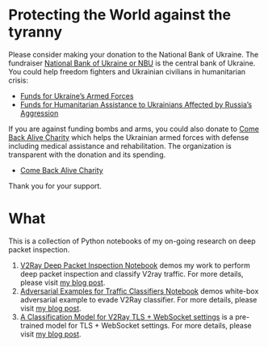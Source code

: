 Protecting the World against the tyranny
========================================

Please consider making your donation to the National Bank of Ukraine. The fundraiser [National Bank of Ukraine or NBU](https://en.wikipedia.org/wiki/National_Bank_of_Ukraine) is the central bank of Ukraine. You could help freedom fighters and Ukrainian civilians in humanitarian crisis:

- [Funds for Ukraine’s Armed Forces](https://bank.gov.ua/en/news/all/natsionalniy-bank-vidkriv-spetsrahunok-dlya-zboru-koshtiv-na-potrebi-armiyi)
- [Funds for Humanitarian Assistance to Ukrainians Affected by Russia’s Aggression](https://bank.gov.ua/en/news/all/natsionalniy-bank-vidkriv-rahunok-dlya-gumanitarnoyi-dopomogi-ukrayintsyam-postrajdalim-vid-rosiyskoyi-agresiyi)

If you are against funding bombs and arms, you could also donate to [Come Back Alive Charity](https://www.comebackalive.in.ua) which helps the Ukrainian armed forces with defense including medical assistance and rehabilitation. The organization is transparent with the donation and its spending.

- [Come Back Alive Charity](https://www.comebackalive.in.ua/donate)

Thank you for your support.

What
====

This is a collection of Python notebooks of my on-going research on deep packet inspection.

1. [V2Ray Deep Packet Inspection Notebook](https://github.com/rickyzhang82/V2Ray-Deep-Packet-Inspection/blob/master/V2Ray%20Deep%20Packet%20Inspection.ipynb) demos my work to perform deep packet inspection and classify V2ray traffic. For more details, please visit [my blog post](https://fr33land.net/2020/01/18/we-are-fucked/).
1. [Adversarial Examples for Traffic Classifiers Notebook](https://github.com/rickyzhang82/V2Ray-Deep-Packet-Inspection/blob/master/Adversarial%20Examples%20for%20Traffic%20Classifiers.ipynb) demos white-box adversarial example to evade V2Ray classifier. For more details, please visit [my blog post](https://fr33land.net/2020/02/12/white-box-adversarial-example/).
1. [A Classification Model for V2Ray TLS + WebSocket settings](https://github.com/rickyzhang82/V2Ray-Deep-Packet-Inspection/blob/master/model/v2ray_tls_ws_classifier_equal_sample.h5) is a pre-trained model for TLS + WebSocket settings. For more details, please visit [my blog post](https://fr33land.net/2020/03/12/can-enable-tls-in-v2ray-help/).

